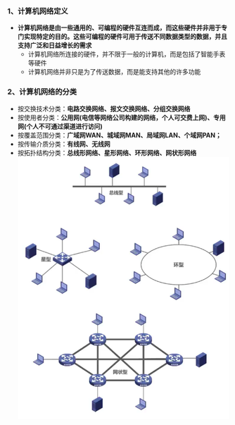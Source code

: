 ### 1、计算机网络定义
+ **计算机网络是由一些<font>通用的、可编程的硬件互连而成</font>，而这些硬件并非用于专门实现特定的目的。这些可编程的硬件可用于<font>传送不同数据类型的数据</font>，并且支持广泛和日益增长的需求**
	+ 计算机网络所连接的硬件，并不限于一般的计算机，而是包括了智能手表等硬件
	+ 计算机网络并非只是为了传送数据，而是能支持其他的许多功能
### 2、计算机网络的分类
+ 按交换技术分类：**电路交换网络、报文交换网络、分组交换网络**
+ 按使用者分类：**公用网(电信等网络公司构建的网络，个人可交费上网)、专用网(个人不可通过渠道进行访问)**
+ 按覆盖范围分类：**广域网WAN、城域网MAN、局域网LAN、个域网PAN；**
+ 按传输介质分类：**有线网、无线网**
+ 按拓扑结构分类：**总线形网络、星形网络、环形网络、网状形网络**
![拓扑网](计算机网络/imgs/1.3(5).png)

